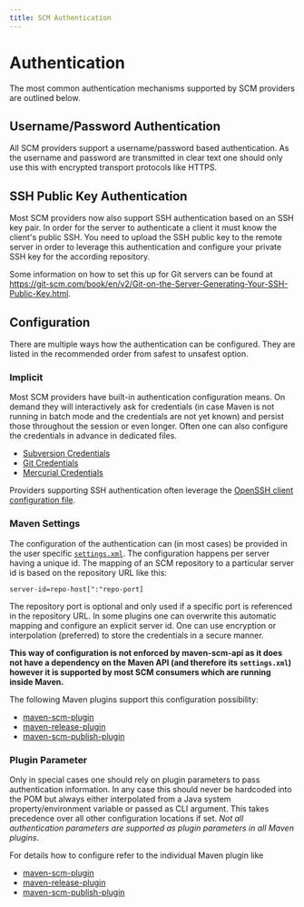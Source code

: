 ```yaml
---
title: SCM Authentication
---
```


<!-- Licensed to the Apache Software Foundation (ASF) under one-->
<!-- or more contributor license agreements.  See the NOTICE file-->
<!-- distributed with this work for additional information-->
<!-- regarding copyright ownership.  The ASF licenses this file-->
<!-- to you under the Apache License, Version 2.0 (the-->
<!-- "License"); you may not use this file except in compliance-->
<!-- with the License.  You may obtain a copy of the License at-->
<!---->
<!--   http://www.apache.org/licenses/LICENSE-2.0-->
<!---->
<!-- Unless required by applicable law or agreed to in writing,-->
<!-- software distributed under the License is distributed on an-->
<!-- "AS IS" BASIS, WITHOUT WARRANTIES OR CONDITIONS OF ANY-->
<!-- KIND, either express or implied.  See the License for the-->
<!-- specific language governing permissions and limitations-->
<!-- under the License.-->
<!-- NOTE: For help with the syntax of this file, see:-->
<!-- http://maven.apache.org/doxia/references/apt-format.html-->
# Authentication

The most common authentication mechanisms supported by SCM providers are outlined below.

<!-- MACRO{toc|fromDepth=2} -->

## Username/Password Authentication

All SCM providers support a username/password based authentication. As the username and password are transmitted in clear text one should only use this with encrypted transport protocols like HTTPS. 

## SSH Public Key Authentication

Most SCM providers now also support SSH authentication based on an SSH key pair. In order for the server to authenticate a client it must know the client's public SSH. You need to upload the SSH public key to the remote server in order to leverage this authentication and configure your private SSH key for the according repository.

Some information on how to set this up for Git servers can be found at <https://git-scm.com/book/en/v2/Git-on-the-Server-Generating-Your-SSH-Public-Key.html>.

## Configuration

There are multiple ways how the authentication can be configured. They are listed in the recommended order from safest to unsafest option.

### Implicit

Most SCM providers have built-in authentication configuration means. On demand they will interactively ask for credentials (in case Maven is not running in batch mode and the credentials are not yet known) and persist those throughout the session or even longer. Often one can also configure the credentials in advance in dedicated files.

- [Subversion Credentials](https://svnbook.red-bean.com/en/1.8/svn.serverconfig.netmodel.html#svn.serverconfig.netmodel.creds)
- [Git Credentials](https://git-scm.com/docs/gitcredentials)
- [Mercurial Credentials](https://www.mercurial-scm.org/help/topics/config#auth)

Providers supporting SSH authentication often leverage the [OpenSSH client configuration file](https://man.openbsd.org/ssh_config).

### Maven Settings

The configuration of the authentication can (in most cases) be provided in the user specific [`settings.xml`](https://maven.apache.org/settings.html). The configuration happens per server having a unique id. The mapping of an SCM repository to a particular server id is based on the repository URL like this:

```
server-id=repo-host[":"repo-port]
```

The repository port is optional and only used if a specific port is referenced in the repository URL.
In some plugins one can overwrite this automatic mapping and configure an explicit server id.
One can use encryption or interpolation (preferred) to store the credentials in a secure manner.

**This way of configuration is not enforced by maven-scm-api as it does not have a dependency on the Maven API (and therefore its `settings.xml`) however it is supported by most SCM consumers which are running inside Maven.**

The following Maven plugins support this configuration possibility:

- [maven-scm-plugin](maven-svm-plugin/)
- [maven-release-plugin](https://maven.apache.org/plugins/maven-release-plugin/)
- [maven-scm-publish-plugin](https://maven.apache.org/plugins/maven-scm-publish-plugin/)

### Plugin Parameter

Only in special cases one should rely on plugin parameters to pass authentication information. In any case this should never be hardcoded into the POM but always either interpolated from a Java system property/environment variable or passed as CLI argument. This takes precedence over all other configuration locations if set.
*Not all authentication parameters are supported as plugin parameters in all Maven plugins*.

For details how to configure refer to the individual Maven plugin like 

- [maven-scm-plugin](maven-svm-plugin/)
- [maven-release-plugin](https://maven.apache.org/plugins/maven-release-plugin/)
- [maven-scm-publish-plugin](https://maven.apache.org/plugins/maven-scm-publish-plugin/)
